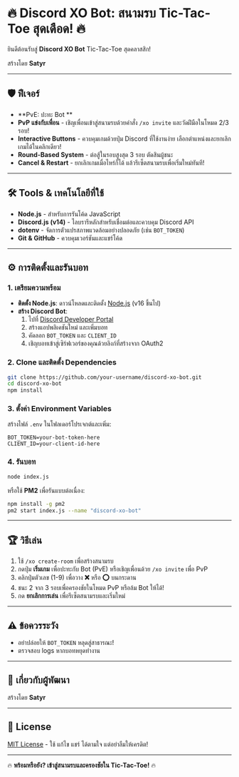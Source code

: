 # 🔥 Discord XO Bot: สนามรบ Tic-Tac-Toe สุดเดือด! 🔥

ยินดีต้อนรับสู่ **Discord XO Bot** Tic-Tac-Toe สุดคลาสสิก!

สร้างโดย **Satyr**

---

## 🛡️ ฟีเจอร์
- **PvE: ปะทะ Bot **  
- **PvP แข่งกับเพื่อน** - เชิญเพื่อนเข้าสู่สนามรบด้วยคำสั่ง `/xo invite` และวัดฝีมือในโหมด 2/3 รอบ!  
- **Interactive Buttons** - ควบคุมเกมด้วยปุ่ม Discord ที่ใช้งานง่าย เลือกตำแหน่งและยกเลิกเกมได้ในคลิกเดียว!  
- **Round-Based System** - ต่อสู้ในรอบสูงสุด 3 รอบ ตัดสินผู้ชนะ  
- **Cancel & Restart** - ยกเลิกเกมเมื่อไหร่ก็ได้ แล้วรีเซ็ตสนามรบเพื่อเริ่มใหม่ทันที!

---

## 🛠️ Tools & เทคโนโลยีที่ใช้
- **Node.js** - สำหรับการรันโค้ด JavaScript  
- **Discord.js (v14)** - ไลบรารีหลักสำหรับเชื่อมต่อและควบคุม Discord API  
- **dotenv** - จัดการตัวแปรสภาพแวดล้อมอย่างปลอดภัย (เช่น `BOT_TOKEN`)  
- **Git & GitHub** - ควบคุมเวอร์ชันและแชร์โค้ด  

---

## ⚙️ การติดตั้งและรันบอท

### 1. เตรียมความพร้อม
- **ติดตั้ง Node.js**: ดาวน์โหลดและติดตั้ง [Node.js](https://nodejs.org/) (v16 ขึ้นไป)  
- **สร้าง Discord Bot**:  
  1. ไปที่ [Discord Developer Portal](https://discord.com/developers/applications)  
  2. สร้างแอปพลิเคชันใหม่ และเพิ่มบอท  
  3. คัดลอก `BOT_TOKEN` และ `CLIENT_ID`  
  4. เชิญบอทเข้าสู่เซิร์ฟเวอร์ของคุณด้วยลิงก์ที่สร้างจาก OAuth2  

### 2. Clone และติดตั้ง Dependencies
```bash
git clone https://github.com/your-username/discord-xo-bot.git
cd discord-xo-bot
npm install
```

### 3. ตั้งค่า Environment Variables
สร้างไฟล์ `.env` ในโฟลเดอร์โปรเจกต์และเพิ่ม:  
```
BOT_TOKEN=your-bot-token-here
CLIENT_ID=your-client-id-here
```

### 4. รันบอท
```bash
node index.js
```
หรือใช้ **PM2** เพื่อรันแบบต่อเนื่อง:  
```bash
npm install -g pm2
pm2 start index.js --name "discord-xo-bot"
```

---

## 🏆 วิธีเล่น
1. ใช้ `/xo create-room` เพื่อสร้างสนามรบ  
2. กดปุ่ม **เริ่มเกม** เพื่อปะทะกับ Bot (PvE) หรือเชิญเพื่อนด้วย `/xo invite` เพื่อ PvP  
3. คลิกปุ่มตัวเลข (1-9) เพื่อวาง **❌** หรือ **⭕** บนกระดาน  
4. ชนะ 2 จาก 3 รอบเพื่อครองชัยในโหมด PvP หรือล้ม Bot ให้ได้!  
5. กด **ยกเลิกการเล่น** เพื่อรีเซ็ตสนามรบและเริ่มใหม่  

---

## ⚠️ ข้อควรระวัง
- อย่าปล่อยให้ `BOT_TOKEN` หลุดสู่สาธารณะ!
- ตรวจสอบ logs หากบอทหยุดทำงาน

---

## 🤖 เกี่ยวกับผู้พัฒนา
สร้างโดย **Satyr**

---

## 📜 License
[MIT License](LICENSE) - ใช้ แก้ไข แชร์ ได้ตามใจ แต่อย่าลืมให้เครดิต!

---

🔥 **พร้อมหรือยัง? เข้าสู่สนามรบและครองชัยใน Tic-Tac-Toe!** 🔥
